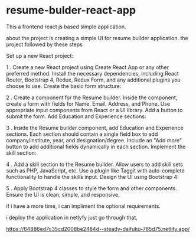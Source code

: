 # resume-bulder-react-app

This a frontend react js based simple application.

about the project is creating a simple UI for resume builder application. the project followed by these steps

Set up a new React project:

1 . Create a new React project using Create React App or any other preferred method.
Install the necessary dependencies, including React Router, Bootstrap 4, Redux, Redux Form, and any additional plugins you choose to use.
Create the basic form structure:

2 . Create a component for the Resume builder.
Inside the component, create a form with fields for Name, Email, Address, and Phone. Use appropriate input components from React or a UI library.
Add a button to submit the form.
Add Education and Experience sections:

3 . Inside the Resume builder component, add Education and Experience sections.
Each section should contain a single field box to add company/institute, year, and designation/degree.
Include an "Add more" button to add additional fields dynamically in each section.
Implement the skill section:

4 . Add a skill section to the Resume builder.
Allow users to add skill sets such as PHP, JavaScript, etc.
Use a plugin like Taggit with auto-complete functionality to handle the skills input.
Design the UI using Bootstrap 4:

5 . Apply Bootstrap 4 classes to style the form and other components.
Ensure the UI is clean, simple, and responsive.

if i have a more time, i can impliment the optional requirements.

i deploy the application in netlyfy just go through that,

https://64886ed7c35cd2008be2484d--steady-daifuku-765d75.netlify.app/
